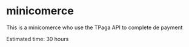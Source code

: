 # minicomerce
This is a minicomerce who use the TPaga API to complete de payment

Estimated time: 30 hours
